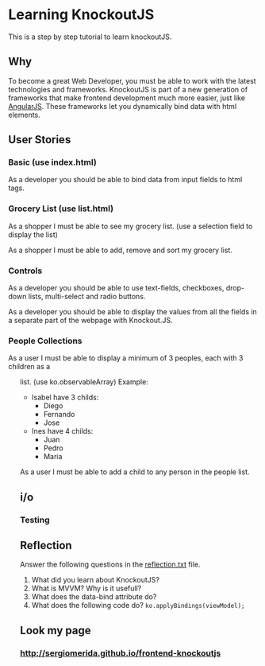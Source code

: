 # Learning KnockoutJS

This is a step by step tutorial to learn knockoutJS.

## Why
To become a great Web Developer, you must be able to work with the latest
technologies and frameworks. KnockoutJS is part of a new generation of frameworks
that make frontend development much more easier, just like [AngularJS](https://angularjs.org).
These frameworks let you dynamically bind data with html elements.

## User Stories

### Basic (use index.html)
As a developer you should be able to bind data from input fields to html tags.

### Grocery List (use list.html)
As a shopper I must be able to see my grocery list. (use a selection field to display the list)

As a shopper I must be able to add, remove and sort my grocery list.

### Controls
As a developer you should be able to use text-fields, checkboxes, drop-down lists, multi-select
and radio buttons.

As a developer you should be able to display the values from all the fields in a separate part of
the webpage with Knockout.JS.

### People Collections
As a user I must be able to display a minimum of 3 peoples, each with 3 children as a <ul> list. (use ko.observableArray)
Example:
- Isabel have 3 childs:
  - Diego
  - Fernando
  - Jose
- Ines have 4 childs:
  - Juan
  - Pedro
  - Maria

As a user I must be able to add a child to any person in the people list.

## i/o

### Testing

## Reflection
Answer the following questions in the [reflection.txt](README.md) file.

1. What did you learn about KnockoutJS?
2. What is MVVM? Why is it usefull?
3. What does the data-bind attribute do?
4. What does the following code do? ```ko.applyBindings(viewModel);```

## Look my page 
### http://sergiomerida.github.io/frontend-knockoutjs
